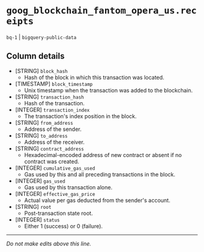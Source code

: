 # `goog_blockchain_fantom_opera_us.receipts`
`bq-1` | `bigquery-public-data`

## Column details
* [STRING]    `block_hash`
  - Hash of the block in which this transaction was located.
* [TIMESTAMP] `block_timestamp`
  - Unix timestamp when the transaction was added to the blockchain.
* [STRING]    `transaction_hash`
  - Hash of the transaction.
* [INTEGER]   `transaction_index`
  - The transaction's index position in the block.
* [STRING]    `from_address`
  - Address of the sender.
* [STRING]    `to_address`
  - Address of the receiver.
* [STRING]    `contract_address`
  - Hexadecimal-encoded address of new contract or absent if no contract was created.
* [INTEGER]   `cumulative_gas_used`
  - Gas used by this and all preceding transactions in the block.
* [INTEGER]   `gas_used`
  - Gas used by this transaction alone.
* [INTEGER]   `effective_gas_price`
  - Actual value per gas deducted from the sender's account.
* [STRING]    `root`
  - Post-transaction state root.
* [INTEGER]   `status`
  - Either 1 (success) or 0 (failure).

-------------------------------------------------------------------------------
*Do not make edits above this line.*
